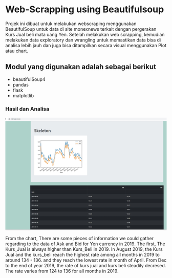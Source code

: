 # Web-Scrapping using Beautifulsoup

Projek ini dibuat untuk melakukan webscraping menggunakan BeautifulSoup untuk data di site monexnews terkait dengan pergerakan Kurs Jual beli mata uang Yen. Setelah melakukan web scrapping, kemudian melakukan  data exploratory dan wrangling untuk memastikan data bisa di analisa lebih jauh dan juga bisa ditampilkan secara visual menggunakan Plot atau chart. 


## Modul yang digunakan adalah sebagai berikut

 - beautifulSoup4
-  pandas
-  flask
-  matplotlib

###  Hasil dan Analisa
![](screenshot.jpg)


From the chart, There are some pieces of information we could gather regarding to the data of Ask and Bid for Yen currency in 2019. The first, The Kurs_Jual is always higher than Kurs_Beli in 2019. In August 2019, the Kurs Jual and the kurs_beli reach the highest rate among all months in 2019 to around 134 - 136. and they reach the lowest rate in month of April. From Dec to the end of year 2019, the rate of kurs jual and kurs beli steadily decresed. The rate varies from 124 to 136 for all months in 2019.
